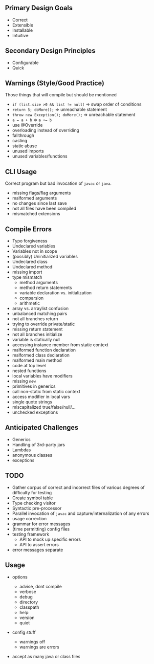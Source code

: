 Primary Design Goals
---
* Correct
* Extensible
* Installable
* Intuitive

Secondary Design Principles
---
* Configurable
* Quick


Warnings (Style/Good Practice)
---
Those things that will compile but should be mentioned
* `if (list.size >0 && list != null)` => swap order of conditions
* `return 5; doMore();` => unreachable statement
* `throw new Exception(); doMore();` => unreachable statement
* `a = a + b` => `a += b`
* use @Override
* overloading instead of overriding
* fallthrough
* casting
* static abuse
* unused imports
* unused variables/functions

CLI Usage
---
Correct program but bad invocation of `javac` or `java`.
* missing flags/flag arguments
* malformed arguments
* no changes since last save
* not all files have been compiled
* mismatched extensions

Compile Errors
---
* Typo forgiveness
* Undeclared variables
* Variables not in scope
* (possibly) Uninitialized variables
* Undeclared class
* Undeclared method
* missing import
* type mismatch
  * method arguments
  * method return statements
  * variable declaration vs. initialization
  * comparsion
  * arithmetic
* array vs. arraylist confusion
* unbalanced matching pairs
* not all branches return
* trying to override private/static
* missing return statement
* not all branches initialize
* variable is statically null
* accessing instance member from static context
* malformed function declaration
* malformed class declaration
* malformed main method
* code at top level
* nested functions
* local variables have modifiers
* missing `new`
* primitives in generics
* call non-static from static context
* access modifier in local vars
* single quote strings
* miscapitalized true/false/null/...
* unchecked exceptions

Anticipated Challenges
---
* Generics
* Handling of 3rd-party jars
* Lambdas
* anonymous classes
* exceptions


TODO
---
* Gather corpus of correct and incorrect files of various degrees of difficulty
  for testing
* Create symbol table
* Type checking visitor
* Syntactic pre-processor
* Parallel invocation of `javac` and capture/internalization of any errors
* usage correction
* grammar for error messages
* (time permitting) config files
* testing framework
  * API to mock up specific errors
  * API to assert errors
* error messages separate

Usage
---
* options
  * advise, dont compile
  * verbose
  * debug
  * directory
  * classpath
  * help
  * version
  * quiet

* config stuff
  * warnings off
  * warnings are errors

* accept as many java or class files
